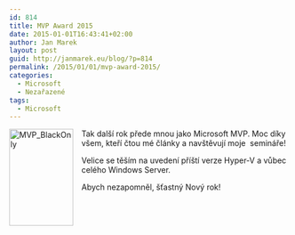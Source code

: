 ```yaml
---
id: 814
title: MVP Award 2015
date: 2015-01-01T16:43:41+02:00
author: Jan Marek
layout: post
guid: http://janmarek.eu/blog/?p=814
permalink: /2015/01/01/mvp-award-2015/
categories:
  - Microsoft
  - Nezařazené
tags:
  - Microsoft
---
```

[<img title="MVP_BlackOnly" style="border-top: 0px; border-right: 0px; border-bottom: 0px; margin: 0px 15px 0px 0px; border-left: 0px; display: inline" border="0" alt="MVP_BlackOnly" src="http://janmarek.eu/wp-content/uploads/2015/01/MVP_BlackOnly_thumb.png" width="115" align="left" height="174" />](http://janmarek.eu/wp-content/uploads/2015/01/MVP_BlackOnly.png)Tak další rok přede mnou jako Microsoft MVP. Moc díky všem, kteří čtou mé články a navštěvují moje&nbsp; semináře!

Velice se těším na uvedení příští verze Hyper-V a vůbec celého Windows Server.

Abych nezapomněl, šťastný Nový rok!